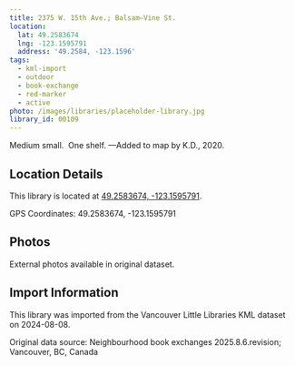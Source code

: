 ```yaml
---
title: 2375 W. 15th Ave.; Balsam—Vine St.
location:
  lat: 49.2583674
  lng: -123.1595791
  address: '49.2584, -123.1596'
tags:
  - kml-import
  - outdoor
  - book-exchange
  - red-marker
  - active
photo: /images/libraries/placeholder-library.jpg
library_id: 00109
---
```

Medium small.  One shelf.
—Added to map by K.D., 2020.

## Location Details

This library is located at [49.2583674, -123.1595791](https://www.google.com/maps?q=49.2583674,-123.1595791).

GPS Coordinates: 49.2583674, -123.1595791

## Photos

External photos available in original dataset.

## Import Information

This library was imported from the Vancouver Little Libraries KML dataset on 2024-08-08.

Original data source: Neighbourhood book exchanges 2025.8.6.revision; Vancouver, BC, Canada
